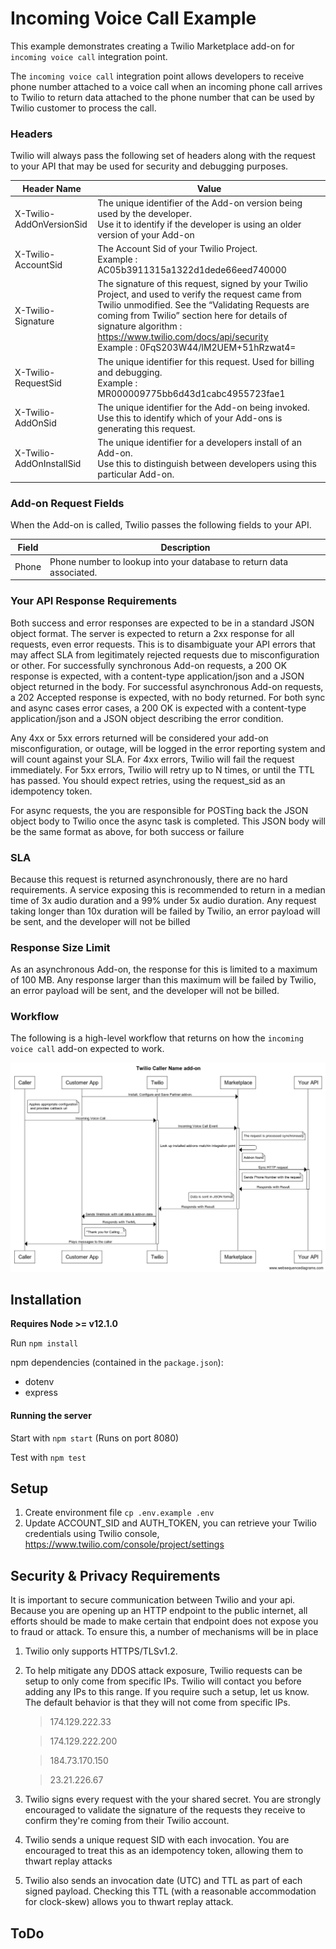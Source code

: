 # Incoming Voice Call Example

This example demonstrates creating a Twilio Marketplace add-on for `incoming voice call` integration point.

The `incoming voice call` integration point allows developers to receive phone number attached to a voice call when an incoming phone call arrives to Twilio to return data attached to the phone number that can be used by Twilio customer to process the call.


### Headers

Twilio will always pass the following set of headers along with the  request to your API that may be used for security and debugging purposes.

| Header Name | Value |
|---|---|
| X-Twilio-AddOnVersionSid | The unique identifier of the Add-on version being used by the developer. <br>Use it to identify if the developer is using an older version of your Add-on  |
| X-Twilio-AccountSid | The Account Sid of your Twilio Project. <br>Example : AC05b3911315a1322d1dede66eed740000 |
| X-Twilio-Signature | The signature of this request, signed by your Twilio Project, and used to verify the request came from Twilio unmodified. See the “Validating Requests are coming from Twilio” section here for details of signature algorithm : https://www.twilio.com/docs/api/security <br>Example : 0FqS203W44/lM2UEM+51hRzwat4= |
| X-Twilio-RequestSid | The unique identifier for this request.  Used for billing and debugging. <br>Example : MR000009775bb6d43d1cabc4955723fae1 |
| X-Twilio-AddOnSid | The unique identifier for the Add-on being invoked.<br>Use this to identify which of your Add-ons is generating this request. |
| X-Twilio-AddOnInstallSid | The unique identifier for a developers install of an Add-on.<br>Use this to distinguish between developers using this particular Add-on. |

### Add-on Request Fields

When the Add-on is called, Twilio passes the following fields to your API.

| Field      | Description                                        |
|------------|----------------------------------------------------|
| Phone      | Phone number to lookup into your database to return data associated. |

### Your API Response Requirements

Both success and error responses are expected to be in a standard JSON object format.  The server is expected to return a 2xx response for all requests, even error requests. This is to disambiguate your API errors that may affect SLA from legitimately rejected requests due to misconfiguration or other.  For successfully synchronous Add-on requests, a 200 OK response is expected, with a content-type application/json and a JSON object returned in the body.  For successful asynchronous Add-on requests, a 202 Accepted response is expected, with no body returned.  For both sync and async cases error cases, a 200 OK is expected with a content-type application/json and a JSON object describing the error condition.  

Any 4xx or 5xx errors returned will be considered your add-on misconfiguration, or outage, will be logged in the error reporting system and will count against your SLA.  For 4xx errors, Twilio will fail the request immediately.  For 5xx errors, Twilio will retry up to N times, or until the TTL has passed. You should expect retries, using the request_sid as an idempotency token.

For async requests, the you are responsible for POSTing back the JSON object body to Twilio once the async task is completed.  This JSON body will be the same format as above, for both success or failure

### SLA

Because this request is returned asynchronously, there are no hard requirements.  A service exposing this is recommended to return in a median time of 3x audio duration and a 99% under 5x audio duration.  Any request taking longer than 10x duration will be failed by Twilio, an error payload will be sent, and the developer will not be billed

### Response Size Limit

As an asynchronous Add-on, the response for this is limited to a maximum of 100 MB. Any response larger than this maximum will be failed by Twilio, an error payload will be sent, and the developer will not be billed.

### Workflow

The following is a high-level workflow that returns on how the `incoming voice call` add-on expected to work.

![Incoming Voice Call Workflow](./Incoming_Voice_Call_Workflow.png)

## Installation

**Requires Node >= v12.1.0**

Run `npm install`

npm dependencies (contained in the `package.json`):

* dotenv
* express

#### Running the server

Start with `npm start` (Runs on port 8080)

Test with `npm test`

## Setup

1. Create environment file `cp .env.example .env`
2. Update ACCOUNT_SID and AUTH_TOKEN, you can retrieve your Twilio credentials using Twilio console, https://www.twilio.com/console/project/settings


## Security & Privacy Requirements

It is important to secure communication between Twilio and your api. Because you are opening up an HTTP endpoint to the public internet, all efforts should be made to make certain that endpoint does not expose you to fraud or attack. To ensure this, a number of mechanisms will be in place

1. Twilio only supports HTTPS/TLSv1.2.
2. To help mitigate any DDOS attack exposure, Twilio requests can be setup to only come from specific IPs. Twilio will contact you before adding any IPs to this range. If you require such a setup, let us know. The default behavior is that they will not come from specific IPs.

	>174.129.222.33

	>174.129.222.200

	>184.73.170.150

	>23.21.226.67

3. Twilio signs every request with the your shared secret. You are strongly encouraged to validate the signature of the requests they receive to confirm they're coming from their Twilio account.
4. Twilio sends a unique request SID with each invocation. You are encouraged to treat this as an idempotency token, allowing them to thwart replay attacks
5. Twilio also sends an invocation date (UTC) and TTL as part of each signed payload.  Checking this TTL (with a reasonable accommodation for clock-skew) allows you to thwart replay attack.

## ToDo